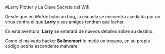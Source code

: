 #Larry Plotter y La Clave Secreta del Wifi

Desde que en *Matrix* hubo un bug, la escuela se encuentra asediada 
por un virus contra el que **Larry** y sus amigos tendran que luchar.

En esta aventura, **Larry** se enterará de nuevos detalles sobre su destino.

Como el malvado hacker **Ballmemort** le metió un troyano,
en su propio código podría esconderse malware.
